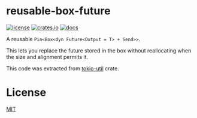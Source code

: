 # reusable-box-future

[![license][license badge]][license]
[![crates.io][crate badge]][crate]
[![docs][docs badge]][docs]

A reusable `Pin<Box<dyn Future<Output = T> + Send>>`.

This lets you replace the future stored in the box without reallocating
when the size and alignment permits it.

This code was extracted from [tokio-util] crate.

# License

[MIT][license]


[license]: LICENSE
[license badge]: https://img.shields.io/github/license/oblique/reusable-box-future
[crate]: https://crates.io/crates/reusable-box-future
[crate badge]: https://img.shields.io/crates/v/reusable-box-future
[docs]: https://docs.rs/reusable-box-future
[docs badge]: https://docs.rs/reusable-box-future/badge.svg
[tokio-util]: https://github.com/tokio-rs/tokio/tree/master/tokio-util
